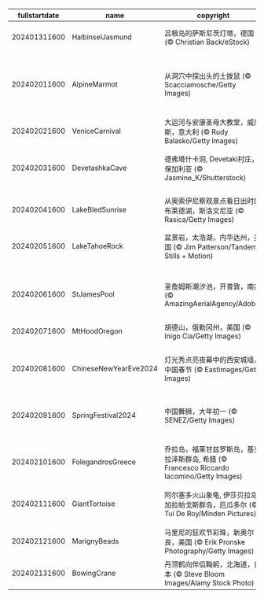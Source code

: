 |fullstartdate|name|copyright|title|image|
|--|--|--|--|--|
202401311600|HalbinselJasmund|吕根岛的萨斯尼茨灯塔，德国 (© Christian Back/eStock)|发光的雪塔|![](/zh-CN/2024/02/202401311600HalbinselJasmund.jpg)|
202402011600|AlpineMarmot|从洞穴中探出头的土拨鼠 (© Scacciamosche/Getty Images)|菲尔会看到它的影子吗?|![](/zh-CN/2024/02/202402011600AlpineMarmot.jpg)|
202402021600|VeniceCarnival|大运河与安康圣母大教堂，威尼斯，意大利 (© Rudy Balasko/Getty Images)|伪装的日子|![](/zh-CN/2024/02/202402021600VeniceCarnival.jpg)|
202402031600|DevetashkaCave|德弗塔什卡洞, Devetaki村庄，保加利亚 (© Jasmine_K/Shutterstock)|雄伟的天然穹顶|![](/zh-CN/2024/02/202402031600DevetashkaCave.jpg)|
202402041600|LakeBledSunrise|从奥索伊尼察观景点看日出时的布莱德湖，斯洛文尼亚 (© Rasica/Getty Images)|唤醒沉睡的湖泊|![](/zh-CN/2024/02/202402041600LakeBledSunrise.jpg)|
202402051600|LakeTahoeRock|盆景岩，太浩湖，内华达州，美国 (© Jim Patterson/Tandem Stills + Motion)|天然盆景|![](/zh-CN/2024/02/202402051600LakeTahoeRock.jpg)|
||||![](/zh-CN/2024/02/.jpg)|
202402061600|StJamesPool|圣詹姆斯潮汐池，开普敦，南非 (© AmazingAerialAgency/Adobe)|海浪中的避风港|![](/zh-CN/2024/02/202402061600StJamesPool.jpg)|
202402071600|MtHoodOregon|胡德山，俄勒冈州，美国 (© Inigo Cia/Getty Images)|沉睡的巨人|![](/zh-CN/2024/02/202402071600MtHoodOregon.jpg)|
202402081600|ChineseNewYearEve2024|灯光秀点亮夜幕中的西安城墙，中国春节 (© Eastimages/Getty Images)|准备好庆祝了吗？|![](/zh-CN/2024/02/202402081600ChineseNewYearEve2024.jpg)|
202402091600|SpringFestival2024|中国舞狮，大年初一 (© SENEZ/Getty Images)|福起新岁，万事顺意|![](/zh-CN/2024/02/202402091600SpringFestival2024.jpg)|
202402101600|FolegandrosGreece|乔拉岛，福莱甘兹罗斯岛，基克拉泽斯群岛, 希腊 (© Francesco Riccardo Iacomino/Getty Images)|地球上的极乐世界|![](/zh-CN/2024/02/202402101600FolegandrosGreece.jpg)|
202402111600|GiantTortoise|阿尔塞多火山象龟, 伊莎贝拉岛, 加拉帕戈斯群岛，厄瓜多尔 (© Tui De Roy/Minden Pictures)|甜蜜的火山家园|![](/zh-CN/2024/02/202402111600GiantTortoise.jpg)|
202402121600|MarignyBeads|马里尼的狂欢节彩珠，新奥尔良，美国 (© Erik Pronske Photography/Getty Images)|及时行乐！|![](/zh-CN/2024/02/202402121600MarignyBeads.jpg)|
202402131600|BowingCrane|丹顶鹤向伴侣鞠躬，北海道，日本 (© Steve Bloom Images/Alamy Stock Photo)|更好地在一起|![](/zh-CN/2024/02/202402131600BowingCrane.jpg)|
